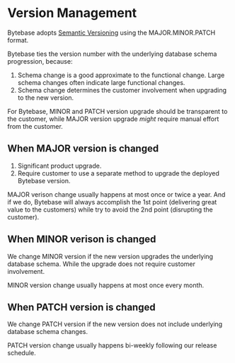 # Version Management

Bytebase adopts [Semantic Versioning](https://semver.org/) using the MAJOR.MINOR.PATCH format.

Bytebase ties the version number with the underlying database schema progression, because:

1. Schema change is a good approximate to the functional change. Large schema changes often indicate large functional changes.
1. Schema change determines the customer involvement when upgrading to the new version.

For Bytebase, MINOR and PATCH version upgrade should be transparent to the customer, while MAJOR version upgrade _might_ require manual effort from the customer.

## When MAJOR version is changed

1. Significant product upgrade.
1. Require customer to use a separate method to upgrade the deployed Bytebase version.

MAJOR verison change usually happens at most once or twice a year. And if we do, Bytebase will always accomplish the 1st point (delivering great value to the customers) while try to avoid the 2nd point (disrupting the customer).

## When MINOR verison is changed

We change MINOR version if the new version upgrades the underlying database schema. While the upgrade does not require customer involvement.

MINOR version change usually happens at most once every month.

## When PATCH version is changed

We change PATCH version if the new version does not include underlying database schema changes.

PATCH version change usually happens bi-weekly following our release schedule.

